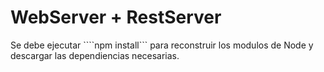 # WebServer + RestServer

Se debe ejecutar ````npm install``` para reconstruir los modulos de Node y descargar las dependiencias necesarias.
